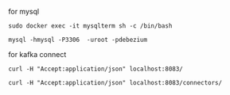 for mysql

```
sudo docker exec -it mysqlterm sh -c /bin/bash
```

```
mysql -hmysql -P3306  -uroot -pdebezium 
```


for kafka connect

```
curl -H "Accept:application/json" localhost:8083/
```

```
curl -H "Accept:application/json" localhost:8083/connectors/
```
